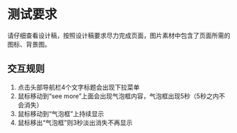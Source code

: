 # 测试要求

请仔细查看设计稿，按照设计稿要求尽力完成页面，图片素材中包含了页面所需的图标、背景图。

## 交互规则

1. 点击头部导航栏4个文字标题会出现下拉菜单
2. 鼠标移动到“see more”上面会出现气泡框内容，气泡框出现5秒（5秒之内不会消失）
3. 鼠标移动到“气泡框”上持续显示
4. 鼠标移出“气泡框”则3秒淡出消失不再显示
